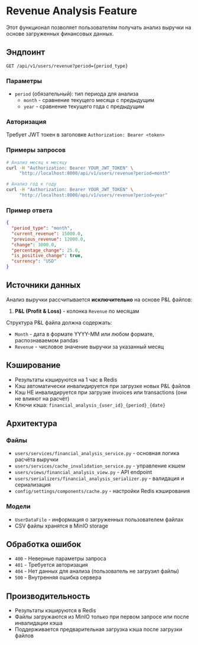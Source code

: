 # Revenue Analysis Feature

Этот функционал позволяет пользователям получать анализ выручки на основе загруженных финансовых данных.

## Эндпоинт

```
GET /api/v1/users/revenue?period={period_type}
```

### Параметры

- `period` (обязательный): тип периода для анализа
  - `month` - сравнение текущего месяца с предыдущим
  - `year` - сравнение текущего года с предыдущим

### Авторизация

Требует JWT токен в заголовке `Authorization: Bearer <token>`

### Примеры запросов

```bash
# Анализ месяц к месяцу
curl -H "Authorization: Bearer YOUR_JWT_TOKEN" \
     "http://localhost:8000/api/v1/users/revenue?period=month"

# Анализ год к году
curl -H "Authorization: Bearer YOUR_JWT_TOKEN" \
     "http://localhost:8000/api/v1/users/revenue?period=year"
```

### Пример ответа

```json
{
  "period_type": "month",
  "current_revenue": 15000.0,
  "previous_revenue": 12000.0,
  "change": 3000.0,
  "percentage_change": 25.0,
  "is_positive_change": true,
  "currency": "USD"
}
```

## Источники данных

Анализ выручки рассчитывается **исключительно** на основе P&L файлов:

1. **P&L (Profit & Loss)** - колонка `Revenue` по месяцам

Структура P&L файла должна содержать:
- `Month` - дата в формате YYYY-MM или любом формате, распознаваемом pandas
- `Revenue` - числовое значение выручки за указанный месяц

## Кэширование

- Результаты кэшируются на 1 час в Redis
- Кэш автоматически инвалидируется при загрузке новых P&L файлов
- Кэш НЕ инвалидируется при загрузке invoices или transactions (они не влияют на расчёт)
- Ключи кэша: `financial_analysis_{user_id}_{period}_{date}`

## Архитектура

### Файлы

- `users/services/financial_analysis_service.py` - основная логика расчёта выручки
- `users/services/cache_invalidation_service.py` - управление кэшем
- `users/views/financial_analysis_view.py` - API endpoint
- `users/serializers/financial_analysis_serializer.py` - валидация и сериализация
- `config/settings/components/cache.py` - настройки Redis кэширования

### Модели

- `UserDataFile` - информация о загруженных пользователем файлах
- CSV файлы хранятся в MinIO storage

## Обработка ошибок

- `400` - Неверные параметры запроса
- `401` - Требуется авторизация
- `404` - Нет данных для анализа (пользователь не загрузил файлы)
- `500` - Внутренняя ошибка сервера

## Производительность

- Результаты кэшируются в Redis
- Файлы загружаются из MinIO только при первом запросе или после инвалидации кэша
- Поддерживается предварительная загрузка кэша после загрузки файлов